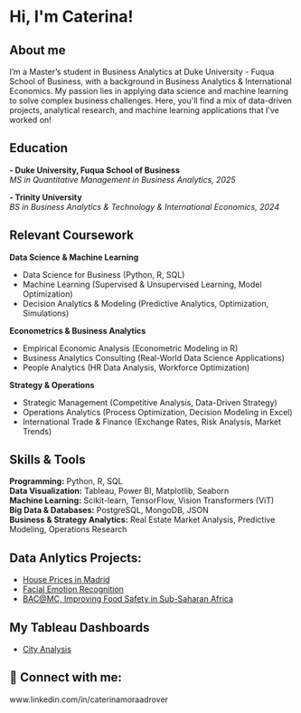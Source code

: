<h1>Hi, I'm Caterina! 

<h2> About me </h2>
I’m a Master’s student in Business Analytics at Duke University - Fuqua School of Business, with a background in Business Analytics & International Economics. My passion lies in applying data science and machine learning to solve complex business challenges. Here, you'll find a mix of data-driven projects, analytical research, and machine learning applications that I've worked on! 


<h2> Education</h2>
<b> - Duke University, Fuqua School of Business</b> <br />
<i>MS in Quantitative Management in Business Analytics, 2025</i>  

<b> - Trinity University</b> <br />
<i>BS in Business Analytics & Technology & International Economics, 2024</i>  

<h2>Relevant Coursework</h2>

<b>Data Science & Machine Learning</b>  
- Data Science for Business (Python, R, SQL)  
- Machine Learning (Supervised & Unsupervised Learning, Model Optimization)  
- Decision Analytics & Modeling (Predictive Analytics, Optimization, Simulations)  

<b>Econometrics & Business Analytics</b>  
- Empirical Economic Analysis (Econometric Modeling in R)  
- Business Analytics Consulting (Real-World Data Science Applications)  
- People Analytics (HR Data Analysis, Workforce Optimization)  

<b>Strategy & Operations</b>  
- Strategic Management (Competitive Analysis, Data-Driven Strategy)  
- Operations Analytics (Process Optimization, Decision Modeling in Excel)  
- International Trade & Finance (Exchange Rates, Risk Analysis, Market Trends)


<h2>Skills & Tools</h2>
 <b>Programming:</b> Python, R, SQL <br />
 <b>Data Visualization:</b> Tableau, Power BI, Matplotlib, Seaborn <br />
 <b>Machine Learning:</b> Scikit-learn, TensorFlow, Vision Transformers (ViT) <br />
 <b>Big Data & Databases:</b> PostgreSQL, MongoDB, JSON <br />
 <b>Business & Strategy Analytics:</b> Real Estate Market Analysis, Predictive Modeling, Operations Research <br />



<h2>Data Anlytics Projects:</h2>

  - [House Prices in Madrid](https://github.com/caterinamora/House-Prices-in-Madrid-)
  - [Facial Emotion Recognition](https://github.com/caterinamora/Facial-Emotion-Recognition-)
  - [BAC@MC, Improving Food Safety in Sub-Saharan Africa](https://github.com/caterinamora/Business-Analytics-Competition-at-Manhattan-College-)

<h2> My Tableau Dashboards</h2>

- [City Analysis](https://github.com/caterinamora/City-Analysis-Dashboard/tree/main)


<h2> 🤳 Connect with me:</h2>
 www.linkedin.com/in/caterinamoraadrover
